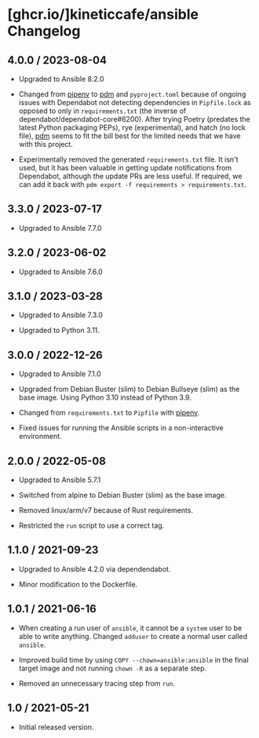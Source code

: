 # [ghcr.io/]kineticcafe/ansible Changelog

## 4.0.0 / 2023-08-04

- Upgraded to Ansible 8.2.0

- Changed from [pipenv][] to [pdm][] and `pyproject.toml` because of ongoing
  issues with Dependabot not detecting dependencies in `Pipfile.lock` as
  opposed to only in `requirements.txt` (the inverse of
  dependabot/dependabot-core#6200). After trying Poetry (predates the latest
  Python packaging PEPs), rye (experimental), and hatch (no lock file), [pdm][]
  seems to fit the bill best for the limited needs that we have with this
  project.

- Experimentally removed the generated `requirements.txt` file. It isn't used,
  but it has been valuable in getting update notifications from Dependabot,
  although the update PRs are less useful. If required, we can add it back with
  `pdm export -f requirements > requirements.txt`.

## 3.3.0 / 2023-07-17

- Upgraded to Ansible 7.7.0

## 3.2.0 / 2023-06-02

- Upgraded to Ansible 7.6.0

## 3.1.0 / 2023-03-28

- Upgraded to Ansible 7.3.0

- Upgraded to Python 3.11.

## 3.0.0 / 2022-12-26

- Upgraded to Ansible 7.1.0

- Upgraded from Debian Buster (slim) to Debian Bullseye (slim) as the base
  image. Using Python 3.10 instead of Python 3.9.

- Changed from `requirements.txt` to `Pipfile` with [pipenv][].

- Fixed issues for running the Ansible scripts in a non-interactive environment.

## 2.0.0 / 2022-05-08

- Upgraded to Ansible 5.7.1

- Switched from alpine to Debian Buster (slim) as the base image.

- Removed linux/arm/v7 because of Rust requirements.

- Restricted the `run` script to use a correct tag.

## 1.1.0 / 2021-09-23

- Upgraded to Ansible 4.2.0 via dependendabot.

- Minor modification to the Dockerfile.

## 1.0.1 / 2021-06-16

- When creating a run user of `ansible`, it cannot be a `system` user to be able
  to write anything. Changed `adduser` to create a normal user called `ansible`.

- Improved build time by using `COPY --chown=ansible:ansible` in the final
  target image and not running `chown -R` as a separate step.

- Removed an unnecessary tracing step from `run`.

## 1.0 / 2021-05-21

- Initial released version.

[pipenv]: https://pipenv.pypa.io/en/latest/
[pdm]: https://github.com/pdm-project/pdm
